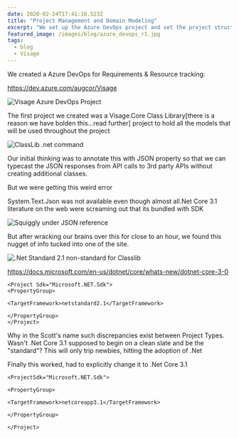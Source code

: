 ```yaml
---
date: 2020-02-24T17:41:18.523Z
title: "Project Management and Domain Modeling"
excerpt: "We set up the Azure DevOps project and set the project structure"
featured_image: /images/blog/azure_devops_r1.jpg
tags:
  - blog
  - Visage
---
```


<!--StartFragment-->

We created a Azure DevOps for Requirements & Resource tracking:

<https://dev.azure.com/augcor/Visage>

![Visage Azure DevOps Project](./azure_devops.png)

The first project we created was a Visage.Core Class Library\[there is a reason we have bolden this...read further] project to hold all the models that will be used throughout the project

![ClassLib .net command](./Day1-classlib-clicommand.png)

Our initial thinking was to annotate this with JSON property so that we can typecast the JSON responses from API calls to 3rd party APIs without creating additional classes.

But we were getting this weird error

System.Text.Json was not available even though almost all.Net Core 3.1 literature on the web were screaming out that its bundled with SDK

![Squiggly under JSON reference](./Day1-JSON-Code-squiggly.png)

But after wracking our brains over this for close to an hour, we found this nugget of info tucked into one of the site.

![.Net Standard 2.1 non-standard for Classlib](./Day1-.netstandard2_1.png)

<https://docs.microsoft.com/en-us/dotnet/core/whats-new/dotnet-core-3-0>

```dotnet
<Project Sdk="Microsoft.NET.Sdk">
<PropertyGroup>

<TargetFramework>netstandard2.1</TargetFramework>

</PropertyGroup>
</Project>
```

Why in the Scott's name such discrepancies exist between Project Types. Wasn't .Net Core 3.1 supposed to begin on a clean slate and be the "standard"? This will only trip newbies, hitting the adoption of .Net

Finally this worked, had to explicitly change it to .Net Core 3.1

```dotnet
<ProjectSdk="Microsoft.NET.Sdk">

<PropertyGroup>

<TargetFramework>netcoreapp3.1</TargetFramework>

</PropertyGroup>

</Project>
```

<!--EndFragment-->
